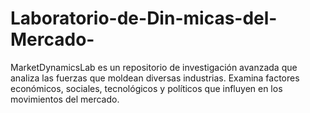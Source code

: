 # Laboratorio-de-Din-micas-del-Mercado-
MarketDynamicsLab es un repositorio de investigación avanzada que analiza las fuerzas que moldean diversas industrias. Examina factores económicos, sociales, tecnológicos y políticos que influyen en los movimientos del mercado. 
